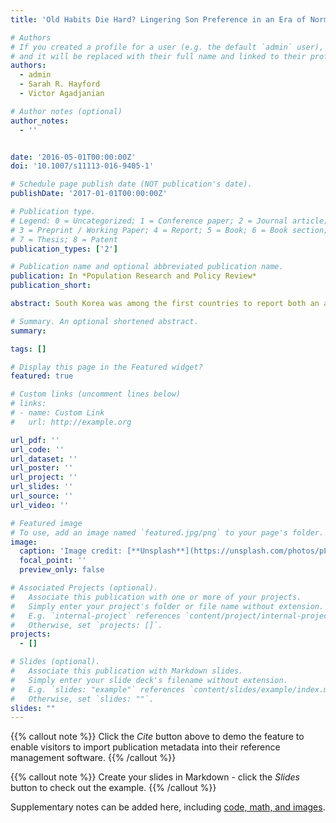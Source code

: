 ```yaml
---
title: 'Old Habits Die Hard? Lingering Son Preference in an Era of Normalizing Sex Ratios at Birth in South Korea'

# Authors
# If you created a profile for a user (e.g. the default `admin` user), write the username (folder name) here
# and it will be replaced with their full name and linked to their profile.
authors:
  - admin
  - Sarah R. Hayford
  - Victor Agadjanian

# Author notes (optional)
author_notes:
  - ''


date: '2016-05-01T00:00:00Z'
doi: '10.1007/s11113-016-9405-1'

# Schedule page publish date (NOT publication's date).
publishDate: '2017-01-01T00:00:00Z'

# Publication type.
# Legend: 0 = Uncategorized; 1 = Conference paper; 2 = Journal article;
# 3 = Preprint / Working Paper; 4 = Report; 5 = Book; 6 = Book section;
# 7 = Thesis; 8 = Patent
publication_types: ['2']

# Publication name and optional abbreviated publication name.
publication: In *Population Research and Policy Review*
publication_short: 

abstract: South Korea was among the first countries to report both an abnormally high sex ratio at birth (SRB) and its subsequent normalization. We examine the role of son preference in driving fertility intentions during a period of declining SRB and consider the contribution of individual characteristics and broader social context to explaining changes in intentions. We employ data from the National Survey on Fertility, Family Health and Welfare that span 1991\textendash 2012. We find that reported son preference declined to a great extent but remained substantial by the end of the observation period, and that the intention to have a third child still differed by sex of existing children. Change in individual-level factors does not explain the decline in son preference, suggesting that broad social changes were also important. This study provides a better understanding of how son preference evolves in the post-transitional context of very low fertility.

# Summary. An optional shortened abstract.
summary: 

tags: []

# Display this page in the Featured widget?
featured: true

# Custom links (uncomment lines below)
# links:
# - name: Custom Link
#   url: http://example.org

url_pdf: ''
url_code: ''
url_dataset: ''
url_poster: ''
url_project: ''
url_slides: ''
url_source: ''
url_video: ''

# Featured image
# To use, add an image named `featured.jpg/png` to your page's folder.
image:
  caption: 'Image credit: [**Unsplash**](https://unsplash.com/photos/pLCdAaMFLTE)'
  focal_point: ''
  preview_only: false

# Associated Projects (optional).
#   Associate this publication with one or more of your projects.
#   Simply enter your project's folder or file name without extension.
#   E.g. `internal-project` references `content/project/internal-project/index.md`.
#   Otherwise, set `projects: []`.
projects:
  - []

# Slides (optional).
#   Associate this publication with Markdown slides.
#   Simply enter your slide deck's filename without extension.
#   E.g. `slides: "example"` references `content/slides/example/index.md`.
#   Otherwise, set `slides: ""`.
slides: ""
---
```


{{% callout note %}}
Click the _Cite_ button above to demo the feature to enable visitors to import publication metadata into their reference management software.
{{% /callout %}}

{{% callout note %}}
Create your slides in Markdown - click the _Slides_ button to check out the example.
{{% /callout %}}

Supplementary notes can be added here, including [code, math, and images](https://wowchemy.com/docs/writing-markdown-latex/).
